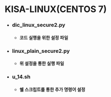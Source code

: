 # KISA-LINUX(CENTOS 7)
- ### dic_linux_secure2.py
  - #### 코드 실행을 위한 설정 파일 
- ### linux_plain_secure2.py
  - #### 위 설정을 통한 실행 파일
- ### u_14.sh
  - #### 쉘 스크립트를 통한 추가 명령어 설정
    
    
   
  
